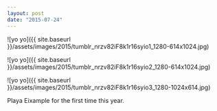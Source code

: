 ```yaml
---
layout: post
date: "2015-07-24"
---
```


![yo yo]({{ site.baseurl }}/assets/images/2015/tumblr_nrzv82iF8k1r16syio1_1280-614x1024.jpg)

![yo yo]({{ site.baseurl }}/assets/images/2015/tumblr_nrzv82iF8k1r16syio2_1280-614x1024.jpg)

![yo yo]({{ site.baseurl }}/assets/images/2015/tumblr_nrzv82iF8k1r16syio3_1280-1024x614.jpg)

Playa Eixample for the first time this year.
